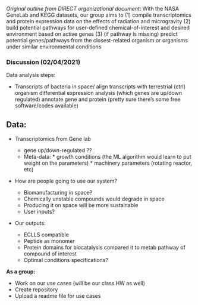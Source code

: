 *Original outline from DIRECT organizational document:*
With the NASA GeneLab and KEGG datasets, our group aims to (1) compile transcriptomics and protein expression data on the effects of radiation and microgravity (2) build potential pathways for user-defined chemical-of-interest and desired environment based on active genes (3) (if pathway is missing) predict potential genes/pathways from the closest-related organism or organisms under similar environmental conditions

### Discussion (02/04/2021)
Data analysis steps:
* Transcripts of bacteria in space/ align transcripts with terrestrial (ctrl) organism differential expression analysis (which genes are up/down regulated) annotate gene and protein (pretty sure there’s some free software/codes available)

## Data:
* Transcriptomics from Gene lab
	* gene up/down-regulated ??
	* Meta-data: 
        	* growth conditions (the ML algorithm would learn to put weight on the parameters)
        	* machinery parameters (rotating reactor, etc)

* How are people going to use our system?
	* Biomanufacturing in space?
	* Chemically unstable compounds would degrade in space
	* Producing it on space will be more sustainable
	* User inputs? 

* Our outputs:
	* ECLLS compatible
	* Peptide as monomer
	* Protein domains for biocatalysis compared it to metab pathway of compound of interest
	* Optimal conditions specifications?

**As a group:** 
 * Work on our use cases (will be our class HW as well)
 * Create repository
 * Upload a readme file for use cases
